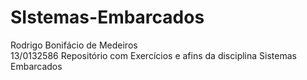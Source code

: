 # SIstemas-Embarcados

Rodrigo Bonifácio de Medeiros	
13/0132586
Repositório com Exercícios e afins da disciplina Sistemas Embarcados

